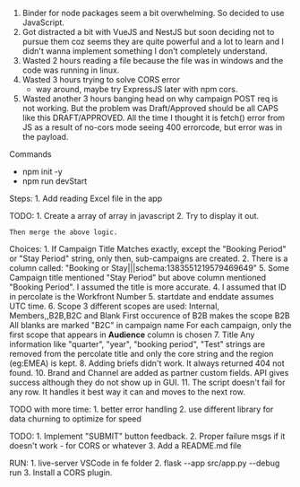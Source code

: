 1. Binder for node packages seem a bit overwhelming. So decided to use JavaScript.
2. Got distracted a bit with VueJS and NestJS but soon deciding not to pursue them coz seems they are quite powerful and a lot to learn and I didn't wanna implement something I don't completely understand.
3. Wasted 2 hours reading a file because the file was in windows and the code was running in linux.
4. Wasted 3 hours trying to solve CORS error
   - way around, maybe try ExpressJS later with npm cors.
5. Wasted another 3 hours banging head on why campaign POST req
   is not working. But the problem was Draft/Approved should be
   all CAPS like this DRAFT/APPROVED. All the time I thought it is
   fetch() error from JS as a result of no-cors mode seeing 400 errorcode,
   but error was in the payload.

Commands

- npm init -y
- npm run devStart

Steps:
    1. Add reading Excel file in the app

TODO:
    1. Create a array of array in javascript
    2. Try to display it out.

    Then merge the above logic.

Choices:
    1. If Campaign Title Matches exactly, except the "Booking Period" or "Stay Period" string, only then, sub-campaigns are created.
    2. There is a column called: "Booking or Stay|||schema:1383551219579469649"
        5. Some Campaign title mentioned "Stay Period" but above column mentioned "Booking Period". I assumed the title is more accurate.
    4. I assumed that ID in percolate is the Workfront Number
    5. startdate and enddate assumes UTC time.
    6. Scope
        3 different scopes are used: Internal, Members,,B2B,B2C and Blank
        First occurence of B2B makes the scope B2B
        All blanks are marked "B2C" in campaign name
        For each campaign, only the first scope that appears in **Audience** column is chosen
    7. Title
        Any information like "quarter", "year", "booking period", "Test" strings are removed from the percolate title and only the core
        string and the region (eg:EMEA) is kept.
    8. Adding briefs didn't work. It always returned 404 not found.
    10. Brand and Channel are added as partner custom fields. API gives success although they do not show up in GUI.
    11. The script doesn't fail for any row. It handles it best way it can and moves to the next row.

TODO with more time:
    1. better error handling
    2. use different library for data churning to optimize for speed


TODO:
    1. Implement "SUBMIT" button feedback.
    2. Proper failure msgs if it doesn't work - for CORS or whatever
    3. Add a README.md file


RUN:
    1. live-server VSCode in fe folder
    2. flask --app src/app.py --debug run
    3. Install a CORS plugin.